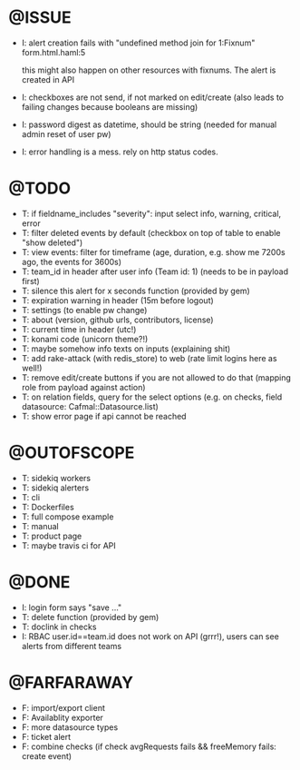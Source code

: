 # @ISSUE
 - I: alert creation fails with "undefined method join for 1:Fixnum" form.html.haml:5

      this might also happen on other resources with fixnums. The alert is created in API
 - I: checkboxes are not send, if not marked on edit/create (also leads to failing changes because booleans are missing)
 - I: password digest as datetime, should be string (needed for manual admin reset of user pw)
 - I: error handling is a mess. rely on http status codes.

# @TODO

 - T: if fieldname_includes "severity": input select info, warning, critical, error
 - T: filter deleted events by default (checkbox on top of table to enable "show deleted")
 - T: view events: filter for timeframe (age, duration, e.g. show me 7200s ago, the events for 3600s)
 - T: team_id in header after user info (Team id: 1) (needs to be in payload first)
 - T: silence this alert for x seconds function (provided by gem)
 - T: expiration warning in header (15m before logout)
 - T: settings (to enable pw change)
 - T: about (version, github urls, contributors, license)
 - T: current time in header (utc!)
 - T: konami code (unicorn theme?!)
 - T: maybe somehow info texts on inputs (explaining shit)
 - T: add rake-attack (with redis_store) to web (rate limit logins here as well!)
 - T: remove edit/create buttons if you are not allowed to do that (mapping role from payload against action)
 - T: on relation fields, query for the select options (e.g. on checks, field datasource: Cafmal::Datasource.list)
 - T: show error page if api cannot be reached

# @OUTOFSCOPE
 - T: sidekiq workers
 - T: sidekiq alerters
 - T: cli
 - T: Dockerfiles
 - T: full compose example
 - T: manual
 - T: product page
 - T: maybe travis ci for API

# @DONE
 - I: login form says "save ..."
 - T: delete function (provided by gem)
 - T: doclink in checks
 - I: RBAC user.id==team.id does not work on API (grrr!), users can see alerts from different teams

# @FARFARAWAY
 - F: import/export client
 - F: Availablity exporter
 - F: more datasource types
 - F: ticket alert
 - F: combine checks (if check avgRequests fails && freeMemory fails: create event)
